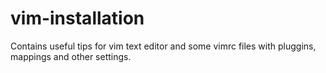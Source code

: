 # vim-installation
Contains useful tips for vim text editor and some vimrc files with pluggins, mappings and other settings.
